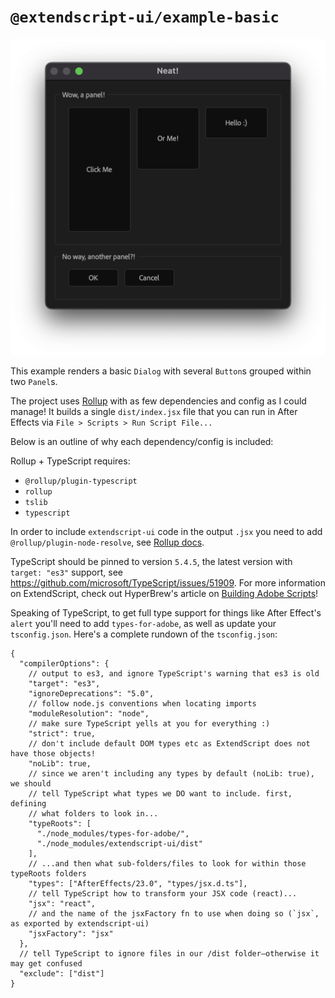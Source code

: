 # `@extendscript-ui/example-basic`

![screenshot](basic.png)

This example renders a basic `Dialog` with several `Button`s grouped within two `Panel`s.

The project uses [Rollup](https://rollupjs.org/) with as few dependencies and config as I could manage! It builds a single `dist/index.jsx` file that you can run in After Effects via `File > Scripts > Run Script File...`

Below is an outline of why each dependency/config is included:

Rollup + TypeScript requires:

- `@rollup/plugin-typescript`
- `rollup`
- `tslib`
- `typescript`

In order to include `extendscript-ui` code in the output `.jsx` you need to add `@rollup/plugin-node-resolve`, see [Rollup docs](https://rollupjs.org/troubleshooting/#warning-treating-module-as-external-dependency).

TypeScript should be pinned to version `5.4.5`, the latest version with `target: "es3"` support, see https://github.com/microsoft/TypeScript/issues/51909. For more information on ExtendScript, check out HyperBrew's article on [Building Adobe Scripts](https://hyperbrew.co/blog/building-adobe-scripts/)!

Speaking of TypeScript, to get full type support for things like After Effect's `alert` you'll need to add `types-for-adobe`, as well as update your `tsconfig.json`. Here's a complete rundown of the `tsconfig.json`:

<!-- prettier-ignore -->
```jsonc
{
  "compilerOptions": {
    // output to es3, and ignore TypeScript's warning that es3 is old
    "target": "es3",
    "ignoreDeprecations": "5.0",
    // follow node.js conventions when locating imports
    "moduleResolution": "node",
    // make sure TypeScript yells at you for everything :)
    "strict": true,
    // don't include default DOM types etc as ExtendScript does not have those objects!
    "noLib": true,
    // since we aren't including any types by default (noLib: true), we should
    // tell TypeScript what types we DO want to include. first, defining
    // what folders to look in...
    "typeRoots": [
      "./node_modules/types-for-adobe/",
      "./node_modules/extendscript-ui/dist"
    ],
    // ...and then what sub-folders/files to look for within those typeRoots folders
    "types": ["AfterEffects/23.0", "types/jsx.d.ts"],
    // tell TypeScript how to transform your JSX code (react)...
    "jsx": "react",
    // and the name of the jsxFactory fn to use when doing so (`jsx`, as exported by extendscript-ui)
    "jsxFactory": "jsx"
  },
  // tell TypeScript to ignore files in our /dist folder—otherwise it may get confused
  "exclude": ["dist"]
}
```
